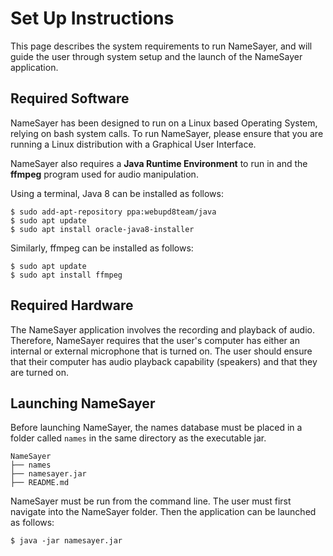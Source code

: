 # Set Up Instructions
This page describes the system requirements to run NameSayer, and will guide the user through system setup and the launch of the 
NameSayer application.

## Required Software
NameSayer has been designed to run on a Linux based Operating System, relying on bash system calls. To run NameSayer, please
ensure that you are running a Linux distribution with a Graphical User Interface.

NameSayer also requires a **Java Runtime Environment** to run in and the **ffmpeg** program used for audio manipulation.

Using a terminal, Java 8 can be installed as follows:
```
$ sudo add-apt-repository ppa:webupd8team/java
$ sudo apt update
$ sudo apt install oracle-java8-installer
```

Similarly, ffmpeg can be installed as follows:
```
$ sudo apt update
$ sudo apt install ffmpeg
```

## Required Hardware
The NameSayer application involves the recording and playback of audio. Therefore, NameSayer requires that the user's
computer has either an internal or external microphone that is turned on. The user should ensure that their computer
has audio playback capability (speakers) and that they are turned on.

## Launching NameSayer
Before launching NameSayer, the names database must be placed in a folder called `names` in the same directory as 
the executable jar.

```
NameSayer
├── names
├── namesayer.jar
├── README.md
```

NameSayer must be run from the command line. The user must first navigate into the NameSayer folder. Then the application
can be launched as follows:

```
$ java -jar namesayer.jar
```